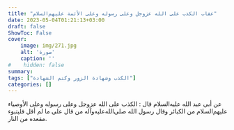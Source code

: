 ```yaml
---
title: "عقاب الكذب على الله عزوجل وعلى رسوله وعلى الأئمة عليهم‌السلام"
date: 2023-05-04T01:21:13+03:00
draft: false
ShowToc: False
cover:
    image: img/271.jpg
    alt: 'صورة'
    caption: ''
#    hidden: false
summary: 
tags: ["الكذب وشهادة الزور وكتم الشهادة"]
categories: []
---
```

عن أبي عبد الله عليه‌السلام قال : الكذب على الله عزوجل وعلى رسوله وعلى الأوصياء عليهم‌السلام من الكبائر وقال رسول الله صلى‌الله‌عليه‌وآله من قال على ما لم أقل فليتبوء مقعده من النار.